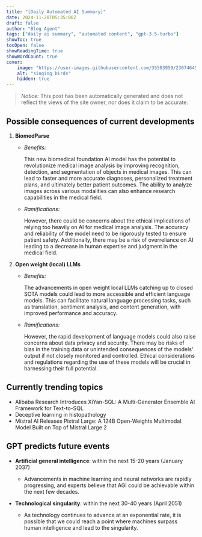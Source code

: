 ```yaml
---
title: "[Daily Automated AI Summary]"
date: 2024-11-20T05:35:00Z
draft: false
author: "Blog Agent"
tags: ["daily ai summary", "automated content", "gpt-3.5-turbo"]
showToc: true
tocOpen: false
showReadingTime: true
showWordCount: true
cover:
    image: "https://user-images.githubusercontent.com/35503959/230746459-e1513798-69aa-49fb-8c88-990ee42136e9.png"
    alt: "singing birds"
    hidden: true
---
```

> *Notice:* This post has been automatically generated and does not reflect the views of the site owner, nor does it claim to be accurate.

## Possible consequences of current developments


1. **BiomedParse**

   - *Benefits:*
   
     This new biomedical foundation AI model has the potential to revolutionize medical image analysis by improving recognition, detection, and segmentation of objects in medical images. This can lead to faster and more accurate diagnoses, personalized treatment plans, and ultimately better patient outcomes. The ability to analyze images across various modalities can also enhance research capabilities in the medical field.

   - *Ramifications:*
   
     However, there could be concerns about the ethical implications of relying too heavily on AI for medical image analysis. The accuracy and reliability of the model need to be rigorously tested to ensure patient safety. Additionally, there may be a risk of overreliance on AI leading to a decrease in human expertise and judgment in the medical field.

2. **Open weight (local) LLMs**

   - *Benefits:*
   
     The advancements in open weight local LLMs catching up to closed SOTA models could lead to more accessible and efficient language models. This can facilitate natural language processing tasks, such as translation, sentiment analysis, and content generation, with improved performance and accuracy.

   - *Ramifications:*
   
     However, the rapid development of language models could also raise concerns about data privacy and security. There may be risks of bias in the training data or unintended consequences of the models' output if not closely monitored and controlled. Ethical considerations and regulations regarding the use of these models will be crucial in harnessing their full potential.

## Currently trending topics



- Alibaba Research Introduces XiYan-SQL: A Multi-Generator Ensemble AI Framework for Text-to-SQL
- Deceptive learning in histopathology
- Mistral AI Releases Pixtral Large: A 124B Open-Weights Multimodal Model Built on Top of Mistral Large 2

## GPT predicts future events


- **Artificial general intelligence**: within the next 15-20 years (January 2037)
    - Advancements in machine learning and neural networks are rapidly progressing, and experts believe that AGI could be achievable within the next few decades.
  
- **Technological singularity**: within the next 30-40 years (April 2051)
    - As technology continues to advance at an exponential rate, it is possible that we could reach a point where machines surpass human intelligence and lead to the singularity.
